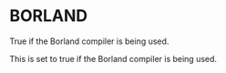   

# BORLAND  
True if the Borland compiler is being used.  

This is set to true if the Borland compiler is being used.  

